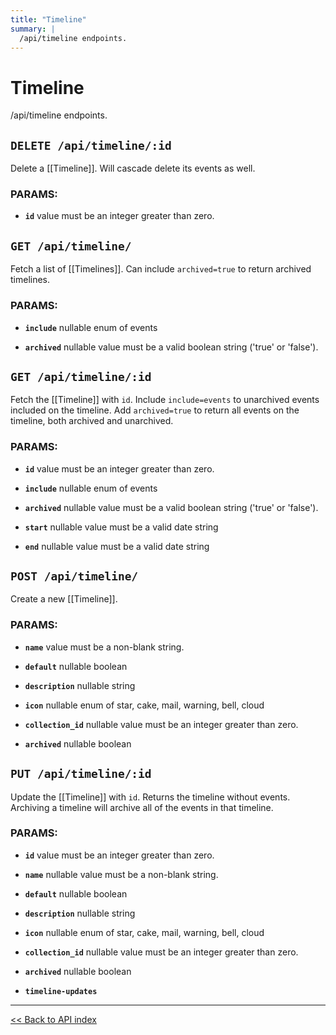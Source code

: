 ```yaml
---
title: "Timeline"
summary: |
  /api/timeline endpoints.
---
```


# Timeline

/api/timeline endpoints.

## `DELETE /api/timeline/:id`

Delete a [[Timeline]]. Will cascade delete its events as well.

### PARAMS:

*  **`id`** value must be an integer greater than zero.

## `GET /api/timeline/`

Fetch a list of [[Timelines]]. Can include `archived=true` to return archived timelines.

### PARAMS:

*  **`include`** nullable enum of events

*  **`archived`** nullable value must be a valid boolean string ('true' or 'false').

## `GET /api/timeline/:id`

Fetch the [[Timeline]] with `id`. Include `include=events` to unarchived events included on the timeline. Add
  `archived=true` to return all events on the timeline, both archived and unarchived.

### PARAMS:

*  **`id`** value must be an integer greater than zero.

*  **`include`** nullable enum of events

*  **`archived`** nullable value must be a valid boolean string ('true' or 'false').

*  **`start`** nullable value must be a valid date string

*  **`end`** nullable value must be a valid date string

## `POST /api/timeline/`

Create a new [[Timeline]].

### PARAMS:

*  **`name`** value must be a non-blank string.

*  **`default`** nullable boolean

*  **`description`** nullable string

*  **`icon`** nullable enum of star, cake, mail, warning, bell, cloud

*  **`collection_id`** nullable value must be an integer greater than zero.

*  **`archived`** nullable boolean

## `PUT /api/timeline/:id`

Update the [[Timeline]] with `id`. Returns the timeline without events. Archiving a timeline will archive all of the
  events in that timeline.

### PARAMS:

*  **`id`** value must be an integer greater than zero.

*  **`name`** nullable value must be a non-blank string.

*  **`default`** nullable boolean

*  **`description`** nullable string

*  **`icon`** nullable enum of star, cake, mail, warning, bell, cloud

*  **`collection_id`** nullable value must be an integer greater than zero.

*  **`archived`** nullable boolean

*  **`timeline-updates`**

---

[<< Back to API index](../api-documentation.md)